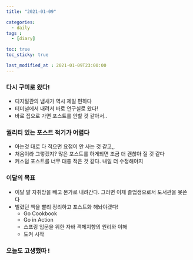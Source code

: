 ```yaml
---
title: "2021-01-09"

categories:
  - daily
tags :
  - [diary]

toc: true
toc_sticky: true

last_modified_at : 2021-01-09T23:00:00
---
```


### 다시 구미로 왔다!
- 디지털관의 냄새가 역시 제일 편하다
- 터미널에서 내려서 바로 연구실로 왔다!
- 바로 집으로 가면 포스트를 안할 것 같아서..

### 퀄리티 있는 포스트 적기가 어렵다
- 아는것 대로 다 적으면 요점이 안 사는 것 같고,,
- 처음이라 그렇겠지? 많은 포스트를 하게되면 조금 더 괜찮아 질 것 같다
- 커스텀 포스트를 너무 대충 적은 것 같다. 내일 더 수정해야지

### 이달의 목표
- 이달 말 자취방을 빼고 본가로 내려간다. 그러면 이제 졸업생으로서 도서관을 못쓴다
- 빌렸던 책을 빨리 정리하고 포스트화 해놔야겠다!
    + Go Cookbook
    + Go in Action
    + 스프링 입문을 위한 자바 객체지향의 원리와 이해
    + 도커 시작

### 오늘도 고생했따 !